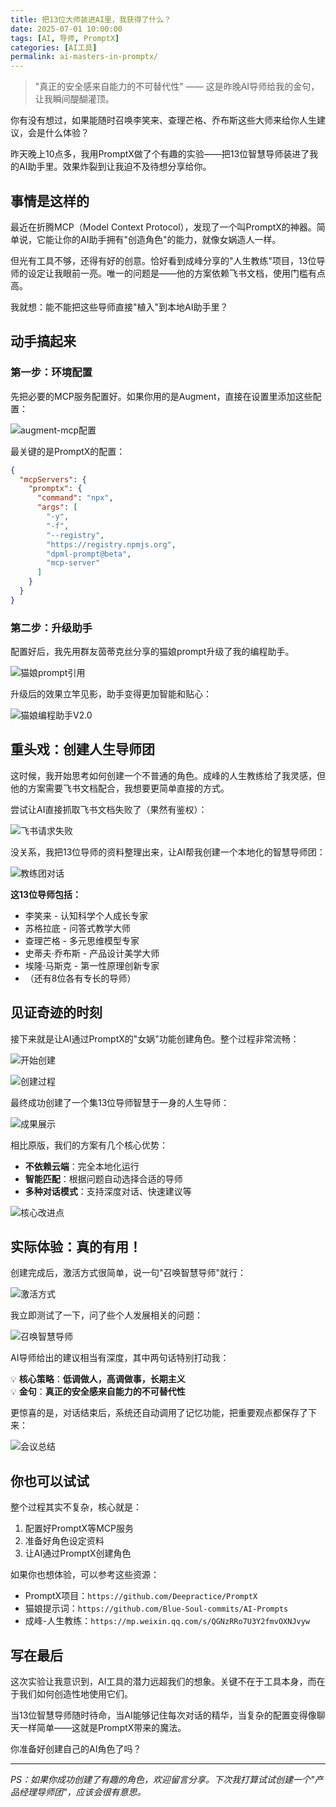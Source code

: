 ```yaml
---
title: 把13位大师装进AI里，我获得了什么？
date: 2025-07-01 10:00:00
tags: [AI, 导师, PromptX]
categories: [AI工具]
permalink: ai-masters-in-promptx/
---
```


> "真正的安全感来自能力的不可替代性" —— 这是昨晚AI导师给我的金句，让我瞬间醍醐灌顶。

你有没有想过，如果能随时召唤李笑来、查理芒格、乔布斯这些大师来给你人生建议，会是什么体验？

昨天晚上10点多，我用PromptX做了个有趣的实验——把13位智慧导师装进了我的AI助手里。效果炸裂到让我迫不及待想分享给你。

## 事情是这样的

最近在折腾MCP（Model Context Protocol），发现了一个叫PromptX的神器。简单说，它能让你的AI助手拥有"创造角色"的能力，就像女娲造人一样。

但光有工具不够，还得有好的创意。恰好看到成峰分享的"人生教练"项目，13位导师的设定让我眼前一亮。唯一的问题是——他的方案依赖飞书文档，使用门槛有点高。

我就想：能不能把这些导师直接"植入"到本地AI助手里？

## 动手搞起来

### 第一步：环境配置

先把必要的MCP服务配置好。如果你用的是Augment，直接在设置里添加这些配置：

![augment-mcp配置](/images/posts/ai-masters/augment-mcp-config.png)

最关键的是PromptX的配置：
```json
{
  "mcpServers": {
    "promptx": {
      "command": "npx",
      "args": [
        "-y",
        "-f",
        "--registry",
        "https://registry.npmjs.org",
        "dpml-prompt@beta",
        "mcp-server"
      ]
    }
  }
}
```

### 第二步：升级助手

配置好后，我先用群友茵蒂克丝分享的猫娘prompt升级了我的编程助手。

![猫娘prompt引用](/images/posts/ai-masters/cat-girl-prompt.png)

升级后的效果立竿见影，助手变得更加智能和贴心：

![猫娘编程助手V2.0](/images/posts/ai-masters/cat-girl-v2.png)

## 重头戏：创建人生导师团

这时候，我开始思考如何创建一个不普通的角色。成峰的人生教练给了我灵感，但他的方案需要飞书文档配合，我想要更简单直接的方式。

尝试让AI直接抓取飞书文档失败了（果然有鉴权）：

![飞书请求失败](/images/posts/ai-masters/feishu-error.png)

没关系，我把13位导师的资料整理出来，让AI帮我创建一个本地化的智慧导师团：

![教练团对话](/images/posts/ai-masters/coach-team-dialog.png)

**这13位导师包括：**
- 李笑来 - 认知科学个人成长专家
- 苏格拉底 - 问答式教学大师  
- 查理芒格 - 多元思维模型专家
- 史蒂夫·乔布斯 - 产品设计美学大师
- 埃隆·马斯克 - 第一性原理创新专家
- （还有8位各有专长的导师）

## 见证奇迹的时刻

接下来就是让AI通过PromptX的"女娲"功能创建角色。整个过程非常流畅：

![开始创建](/images/posts/ai-masters/role-creation-1.png)

![创建过程](/images/posts/ai-masters/role-creation-2.png)

最终成功创建了一个集13位导师智慧于一身的人生导师：

![成果展示](/images/posts/ai-masters/result-demo.png)

相比原版，我们的方案有几个核心优势：
- **不依赖云端**：完全本地化运行
- **智能匹配**：根据问题自动选择合适的导师
- **多种对话模式**：支持深度对话、快速建议等

![核心改进点](/images/posts/ai-masters/core-improvements.png)

## 实际体验：真的有用！

创建完成后，激活方式很简单，说一句"召唤智慧导师"就行：

![激活方式](/images/posts/ai-masters/activation.png)

我立即测试了一下，问了些个人发展相关的问题：

![召唤智慧导师](/images/posts/ai-masters/summon-masters.png)

AI导师给出的建议相当有深度，其中两句话特别打动我：

💡 **核心策略**：**低调做人，高调做事，长期主义**  
💡 **金句**：**真正的安全感来自能力的不可替代性**

更惊喜的是，对话结束后，系统还自动调用了记忆功能，把重要观点都保存了下来：

![会议总结](/images/posts/ai-masters/meeting-summary.png)

## 你也可以试试

整个过程其实不复杂，核心就是：
1. 配置好PromptX等MCP服务
2. 准备好角色设定资料
3. 让AI通过PromptX创建角色

如果你也想体验，可以参考这些资源：
- PromptX项目：`https://github.com/Deepractice/PromptX`
- 猫娘提示词：`https://github.com/Blue-Soul-commits/AI-Prompts`
- 成峰-人生教练：`https://mp.weixin.qq.com/s/QGNzRRo7U3Y2fmvOXNJvyw`

## 写在最后

这次实验让我意识到，AI工具的潜力远超我们的想象。关键不在于工具本身，而在于我们如何创造性地使用它们。

当13位智慧导师随时待命，当AI能够记住每次对话的精华，当复杂的配置变得像聊天一样简单——这就是PromptX带来的魔法。

你准备好创建自己的AI角色了吗？

---

*PS：如果你成功创建了有趣的角色，欢迎留言分享。下次我打算试试创建一个"产品经理导师团"，应该会很有意思。*